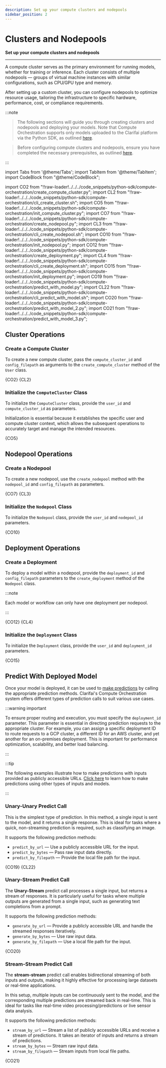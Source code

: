 ```yaml
---
description: Set up your compute clusters and nodepools
sidebar_position: 2
---
```



# Clusters and Nodepools

**Set up your compute clusters and nodepools**

<hr />

A compute cluster serves as the primary environment for running models, whether for training or inference. Each cluster consists of multiple nodepools — groups of virtual machine instances with similar configurations, such as CPU/GPU type and memory.

After setting up a custom cluster, you can configure nodepools to optimize resource usage, tailoring the infrastructure to specific hardware, performance, cost, or compliance requirements.

:::note

> The following sections will guide you through creating clusters and nodepools and deploying your models. Note that Compute Orchestration supports only models uploaded to the Clarifai platform via the Python SDK, as outlined [here](model-upload.md).

> Before configuring compute clusters and nodepools, ensure you have completed the necessary prerequisites, as outlined [here](README.mdx#prerequisites).

:::

import Tabs from '@theme/Tabs';
import TabItem from '@theme/TabItem';
import CodeBlock from "@theme/CodeBlock";

import CO2 from "!!raw-loader!../../../code_snippets/python-sdk/compute-orchestration/create_compute_cluster.py";
import CL2 from "!!raw-loader!../../../code_snippets/python-sdk/compute-orchestration/cli_create_cluster.sh";
import CO5 from "!!raw-loader!../../../code_snippets/python-sdk/compute-orchestration/init_compute_cluster.py";
import CO7 from "!!raw-loader!../../../code_snippets/python-sdk/compute-orchestration/create_nodepool.py";
import CL3 from "!!raw-loader!../../../code_snippets/python-sdk/compute-orchestration/cli_create_nodepool.sh";
import CO10 from "!!raw-loader!../../../code_snippets/python-sdk/compute-orchestration/init_nodepool.py";
import CO12 from "!!raw-loader!../../../code_snippets/python-sdk/compute-orchestration/create_deployment.py";
import CL4 from "!!raw-loader!../../../code_snippets/python-sdk/compute-orchestration/cli_create_deployment.sh";
import CO15 from "!!raw-loader!../../../code_snippets/python-sdk/compute-orchestration/init_deployment.py";
import CO19 from "!!raw-loader!../../../code_snippets/python-sdk/compute-orchestration/predict_with_model.py";
import CL22 from "!!raw-loader!../../../code_snippets/python-sdk/compute-orchestration/cli_predict_with_model.sh";
import CO20 from "!!raw-loader!../../../code_snippets/python-sdk/compute-orchestration/predict_with_model_2.py";
import CO21 from "!!raw-loader!../../../code_snippets/python-sdk/compute-orchestration/predict_with_model_3.py";


## Cluster Operations

### Create a Compute Cluster

To create a new compute cluster, pass the `compute_cluster_id` and `config_filepath` as arguments to the `create_compute_cluster` method of the `User` class.

<Tabs>
<TabItem value="python" label="Python">
    <CodeBlock className="language-python">{CO2}</CodeBlock>
</TabItem>
<TabItem value="bash" label="Bash">
    <CodeBlock className="language-yaml">{CL2}</CodeBlock>
</TabItem>
</Tabs>


### Initialize the `ComputeCluster` Class

To initialize the `ComputeCluster` class, provide the `user_id` and `compute_cluster_id` as parameters. 

Initialization is essential because it establishes the specific user and compute cluster context, which allows the subsequent operations to accurately target and manage the intended resources.

<Tabs>
<TabItem value="python" label="Python">
    <CodeBlock className="language-python">{CO5}</CodeBlock>
</TabItem>
</Tabs>


## Nodepool Operations

### Create a Nodepool

To create a new nodepool, use the `create_nodepool` method with the `nodepool_id` and `config_filepath` as parameters.

<Tabs>
<TabItem value="python" label="Python">
    <CodeBlock className="language-python">{CO7}</CodeBlock>
</TabItem>
<TabItem value="bash" label="Bash">
    <CodeBlock className="language-yaml">{CL3}</CodeBlock>
</TabItem>
</Tabs>


### Initialize the `Nodepool` Class

To initialize the `Nodepool` class, provide the `user_id` and `nodepool_id` parameters. 

<Tabs>
<TabItem value="python" label="Python">
    <CodeBlock className="language-python">{CO10}</CodeBlock>
</TabItem>
</Tabs>

## Deployment Operations

### Create a Deployment

To deploy a model within a nodepool, provide the `deployment_id` and `config_filepath` parameters to the `create_deployment` method of the `Nodepool` class.

:::note

Each model or workflow can only have one deployment per nodepool.

:::

<Tabs>
<TabItem value="python" label="Python">
    <CodeBlock className="language-python">{CO12}</CodeBlock>
</TabItem>
<TabItem value="bash" label="Bash">
    <CodeBlock className="language-yaml">{CL4}</CodeBlock>
</TabItem>
</Tabs>


### Initialize the `Deployment` Class

To initialize the `Deployment` class, provide the `user_id` and `deployment_id` parameters. 

<Tabs>
<TabItem value="python" label="Python">
    <CodeBlock className="language-python">{CO15}</CodeBlock>
</TabItem>
</Tabs>



## Predict With Deployed Model

Once your model is deployed, it can be used to [make predictions](https://github.com/Clarifai/examples/tree/main/models/model_upload#model-prediction) by calling the appropriate prediction methods. Clarifai's Compute Orchestration system offers different types of prediction calls to suit various use cases.

:::warning important

To ensure proper routing and execution, you must specify the `deployment_id` parameter. This parameter is essential in directing prediction requests to the appropriate cluster. For example, you can assign a specific deployment ID to route requests to a GCP cluster, a different ID for an AWS cluster, and yet another for an on-premises deployment. This is important for performance optimization, scalability, and better load balancing. 

:::

:::tip

The following examples illustrate how to make predictions with inputs provided as publicly accessible URLs. [Click here](https://docs.clarifai.com/sdk/Inference-from-AI-Models/) to learn how to make predictions using other types of inputs and models. 

:::

### Unary-Unary Predict Call

This is the simplest type of prediction. In this method, a single input is sent to the model, and it returns a single response. This is ideal for tasks where a quick, non-streaming prediction is required, such as classifying an image.

It supports the following prediction methods:

- `predict_by_url`  — Use a publicly accessible URL for the input.
- `predict_by_bytes` — Pass raw input data directly.
- `predict_by_filepath` — Provide the local file path for the input. 

<Tabs>
<TabItem value="python" label="Python">
    <CodeBlock className="language-python">{CO19}</CodeBlock>
</TabItem>
<TabItem value="bash" label="Bash">
    <CodeBlock className="language-yaml">{CL22}</CodeBlock>
</TabItem>
</Tabs>

### Unary-Stream Predict Call 

The **Unary-Stream** predict call processes a single input, but returns a stream of responses. It is particularly useful for tasks where multiple outputs are generated from a single input, such as generating text completions from a prompt.

It supports the following prediction methods:

- `generate_by_url`  — Provide a publicly accessible URL and handle the streamed responses iteratively.
- `generate_by_bytes` — Use raw input data.
- `generate_by_filepath` — Use a local file path for the input.

<Tabs>
<TabItem value="python" label="Python">
    <CodeBlock className="language-python">{CO20}</CodeBlock>
</TabItem>
</Tabs>

###  Stream-Stream Predict Call 

The **stream-stream** predict call enables bidirectional streaming of both inputs and outputs, making it highly effective for processing large datasets or real-time applications.

In this setup, multiple inputs can be continuously sent to the model, and the corresponding multiple predictions are streamed back in real-time. This is ideal for tasks like real-time video processing/predictions or live sensor data analysis.

It supports the following prediction methods:

- `stream_by_url` — Stream a list of publicly accessible URLs and receive a stream of predictions. It takes an iterator of inputs and returns a stream of predictions.
- `stream_by_bytes` — Stream raw input data.
- `stream_by_filepath` — Stream inputs from local file paths.

<Tabs>
<TabItem value="python" label="Python">
    <CodeBlock className="language-python">{CO21}</CodeBlock>
</TabItem>
</Tabs>
